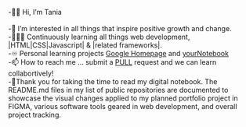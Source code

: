 -👋🏽 Hi, I’m Tania
<br>
<br>
-📔 I’m interested in all things that inspire positive growth and change.
<br>
-👩🏽‍🏫 Continuously learning all things web development, |HTML|CSS|Javascript| & |related frameworks|.
<br>
-♾️ Personal learning projects [Google Homepage](https://twodunlami.github.io/SearchClone/) and [yourNotebook](https://twodunlami.github.io/yourNotebook/)
<br>
-📫 How to reach me ... submit a [PULL](https://github.com/TWOdunlami) request and we can learn collabortively!
<br>
-📓Thank you for taking the time to read my digital notebook. The README.md files in my list of public repositories are documented to showcase the visual changes applied to my planned portfolio project in FIGMA, various software tools geared in web development, and overall project tracking.

<!---
TWOdunlami/TWOdunlami is a ✨ special ✨ repository because its `README.md` (this file) appears on your GitHub profile.
You can click the Preview link to take a look at your changes.
--->
